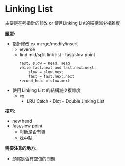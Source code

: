 # Linking List
主要是在考指針的修改 or 使用Linking List的結構減少複雜度

**題型:**
* 指針修改 ex merge/modify/insert
    * reverse
    * find mid/split link list - fast/slow point
        ```
        fast, slow = head, head
        while fast.next and fast.next.next:
            slow = slow.next
            fast = fast.next.next
        second_head = slow.next
        ```
* 使用 Linking List 的結構減少複雜度
    * ex
        * LRU Catch - Dict + Double Linking List

**技巧:**
* new head
* fast/slow point
    * 判斷是否有環
    * 找中點

**需要注意的地方:**
* 頭尾是否有空值的問題